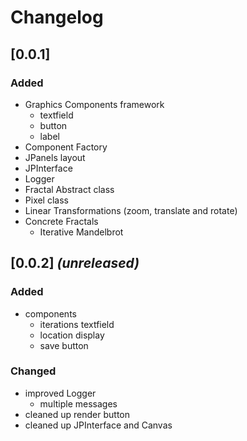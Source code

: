# Changelog

## [0.0.1]
### Added
- Graphics Components framework
  - textfield
  - button
  - label
- Component Factory
- JPanels layout
- JPInterface
- Logger
- Fractal Abstract class
- Pixel class
- Linear Transformations (zoom, translate and rotate)
- Concrete Fractals
  - Iterative Mandelbrot

## [0.0.2] *(unreleased)*
### Added
- components
  - iterations textfield
  - location display
  - save button

### Changed
- improved Logger
  - multiple messages
- cleaned up render button
- cleaned up JPInterface and Canvas

